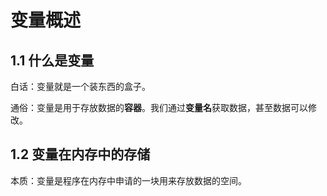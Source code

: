 # 变量概述

## 1.1 什么是变量

白话：变量就是一个装东西的盒子。

通俗：变量是用于存放数据的**容器**。我们通过**变量名**获取数据，甚至数据可以修改。

## 1.2 变量在内存中的存储

本质：变量是程序在内存中申请的一块用来存放数据的空间。


